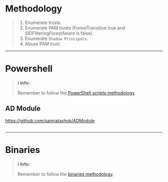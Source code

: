 # Methodology
>1. Enumerate trusts.
>2. Enumerate PAM trusts (ForestTransitive true and SIDFIlteringForestAware is false).
>3. Enumerate `Shadow Principals`.
>4. Abuse PAM trust.

---
# Powershell
>**ℹ️ Info:**
>
> Remember to follow the [PowerShell scripts methodology](Notes/Certifications/CRTE/00%20-%20Miscellaneous/01-%20Methodology.md#PowerShell%20Scripts).

## AD Module
https://github.com/samratashok/ADModule
```powershell

```

---
# Binaries
>**ℹ️ Info:**
>
> Remember to follow the [binaries methodology](Notes/Certifications/CRTE/00%20-%20Miscellaneous/01-%20Methodology.md#Binaries).